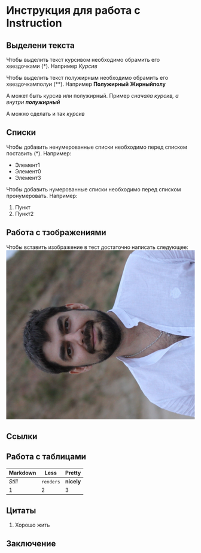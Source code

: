 # Инструкция для работа с Instruction

## Выделени текста

Чтобы выделить текст курсивом необходимо обрамить его хвездочками (*). Например *Курсив*

Чтобы выделить текст полужирным необходимо обрамить его хвездочкамполуи (**). Например **Полужирный** **Жирныйполу**

А может быть курсив или полужирный. Пример _сначала курсив, а внутри **полужирный**_

А можно сделать и так _курсив_

## Списки

Чтобы добавить ненумерованные списки необходимо перед списком поставить (*). Например:
* Элемент1
* Элемент0
* Элемент3

Чтобы добавить нумерованные списки необходимо перед списком пронумеровать. Например:
1. Пункт
2. Пункт2

## Работа с тзображениями

Чтобы вставить изображение в тест достаточно написать следующее:
![Привет, это я](img_42261.jpg)

## Ссылки

## Работа с таблицами

Markdown | Less | Pretty
--- | --- | ---
*Still* | `renders` | **nicely**
1 | 2 | 3

## Цитаты

1. Хорошо жить


## Заключение
